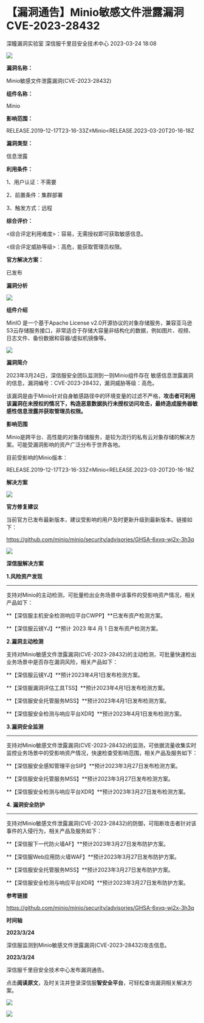 #  【漏洞通告】Minio敏感文件泄露漏洞CVE-2023-28432   
深瞳漏洞实验室  深信服千里目安全技术中心   2023-03-24 18:08  
  
![](https://mmbiz.qpic.cn/mmbiz_gif/w8NHw6tcQ5xgHMI7n5Xrf2IUiaGNrGFMIGiaiboQWzckYW0bY4ficicqUqtoQGVpw6GGxKWejefNPgIY2iciconeubSvA/640?wx_fmt=gif "")  
  
**漏洞名称：**  
  
Minio敏感文件泄露漏洞(CVE-2023-28432)  
  
**组件名称：**  
  
Minio  
  
**影响范围：**  
  
RELEASE.2019-12-17T23-16-33Z≤Minio<RELEASE.2023-03-20T20-16-18Z  
  
**漏洞类型：**  
  
信息泄露  
  
**利用条件：**  
  
1、用户认证：不需要  
  
2、前置条件：集群部署  
  
3、触发方式：远程  
  
**综合评价：**  
  
<综合评定利用难度>：容易，无需授权即可获取敏感信息。  
  
<综合评定威胁等级>：高危，能获取管理员权限。  
  
**官方解决方案：**  
  
已发布  
  
  
  
  
**漏洞分析**  
  
![](https://mmbiz.qpic.cn/mmbiz_gif/w8NHw6tcQ5xgHMI7n5Xrf2IUiaGNrGFMIVgaayL0eCxNJAa2JEhIOibm6Vhgf2YpI5VuB5kk7A37OQ4Cnmr6Z6rg/640?wx_fmt=gif "")  
  
**组件介绍**  
  
MinIO 是一个基于Apache License v2.0开源协议的对象存储服务，兼容亚马逊S3云存储服务接口，非常适合于存储大容量非结构化的数据，例如图片、视频、日志文件、备份数据和容器/虚拟机镜像等。  
  
![](https://mmbiz.qpic.cn/mmbiz_gif/w8NHw6tcQ5xgHMI7n5Xrf2IUiaGNrGFMIVgaayL0eCxNJAa2JEhIOibm6Vhgf2YpI5VuB5kk7A37OQ4Cnmr6Z6rg/640?wx_fmt=gif "")  
  
**漏洞简介**  
  
2023年3月24日，深信服安全团队监测到一则Minio组件存在 敏感信息泄露漏洞的信息，漏洞编号：CVE-2023-28432，漏洞威胁等级：高危。  
  
该漏洞是由于Minio针对自身敏感路径中的环境变量的过滤不严格，**攻击者可利用该漏洞在未授权的情况下，构造恶意数据执行未授权访问攻击，最终造成服务器敏感性信息泄露并获取管理员权限。**  
  
  
**影响范围**  
  
Minio是跨平台、高性能的对象存储服务，是较为流行的私有云对象存储的解决方案。可能受漏洞影响的资产广泛分布于世界各地。  
  
目前受影响的Minio版本：  
  
RELEASE.2019-12-17T23-16-33Z≤Minio<RELEASE.2023-03-20T20-16-18Z  
  
  
**解决方案**  
  
![](https://mmbiz.qpic.cn/mmbiz_gif/w8NHw6tcQ5xgHMI7n5Xrf2IUiaGNrGFMIVgaayL0eCxNJAa2JEhIOibm6Vhgf2YpI5VuB5kk7A37OQ4Cnmr6Z6rg/640?wx_fmt=gif "")  
  
**官方修复建议**  
  
  
当前官方已发布最新版本，建议受影响的用户及时更新升级到最新版本。链接如下：  
  
https://github.com/minio/minio/security/advisories/GHSA-6xvq-wj2x-3h3q  
  
![](https://mmbiz.qpic.cn/mmbiz_gif/w8NHw6tcQ5xgHMI7n5Xrf2IUiaGNrGFMIVgaayL0eCxNJAa2JEhIOibm6Vhgf2YpI5VuB5kk7A37OQ4Cnmr6Z6rg/640?wx_fmt=gif "")  
  
**深信服解决方案**  
  
  
**1.风险资产发现**  
  
****  
支持对Minio的主动检测，可批量检出业务场景中该事件的受影响资产情况，相关产品如下：  
  
**【深信服主机安全检测响应平台CWPP】**已发布资产检测方案。  
  
**【深信服云镜YJ】**预计 2023 年4 月 1 日发布资产检测方案。  
  
  
**2.漏洞主动检测**  
  
  
支持对Minio敏感文件泄露漏洞(CVE-2023-28432)的主动检测，可批量快速检出业务场景中是否存在漏洞风险，相关产品如下：  
  
**【深信服云镜YJ】**预计2023年4月1日发布检测方案。  
  
**【深信服漏洞评估工具TSS】**预计2023年4月1日发布检测方案。  
  
**【深信服安全托管服务MSS】**预计2023年4月1日发布检测方案。  
  
**【深信服安全检测与响应平台XDR】**预计2023年4月1日发布检测方案。  
  
  
**3.漏洞安全监测**  
  
****  
支持对Minio敏感文件泄露漏洞(CVE-2023-28432)的监测，可依据流量收集实时监控业务场景中的受影响资产情况，快速检查受影响范围，相关产品及服务如下：  
  
**【深信服安全感知管理平台SIP】**预计2023年3月27日发布检测方案。  
  
**【深信服安全托管服务MSS】**预计2023年3月27日发布检测方案。  
  
**【深信服安全检测与响应平台XDR】**预计2023年3月27日发布检测方案。  
  
  
**4. 漏洞安全防护**  
  
****  
支持对Minio敏感文件泄露漏洞(CVE-2023-28432)的防御，可阻断攻击者针对该事件的入侵行为，相关产品及服务如下：  
  
**【深信服下一代防火墙AF】**预计2023年3月27日发布防护方案。  
  
**【深信服Web应用防火墙WAF】**预计2023年3月27日发布防护方案。  
  
**【深信服安全托管服务MSS】**预计2023年3月27日发布防护方案。  
  
**【深信服安全检测与响应平台XDR】**预计2023年3月27日发布防护方案。  
  
  
**参考链接**  
  
https://github.com/minio/minio/security/advisories/GHSA-6xvq-wj2x-3h3q  
  
  
**时间轴**  
  
  
  
**2023/3/24**  
  
深信服监测到Minio敏感文件泄露漏洞(CVE-2023-28432)攻击信息。  
  
  
**2023/3/24**  
  
深信服千里目安全技术中心发布漏洞通告。  
  
  
点击**阅读原文**，及时关注并登录深信服**智安全平台**，可轻松查询漏洞相关解决方案。  
  
![](https://mmbiz.qpic.cn/mmbiz_png/w8NHw6tcQ5xgHMI7n5Xrf2IUiaGNrGFMIyYkVUMfib6mJbOxKIjfuaFHIYVX0CDco00acADeMBG7EGzxHo15baaA/640?wx_fmt=png "")  
  
  
![](https://mmbiz.qpic.cn/mmbiz_jpg/w8NHw6tcQ5xgHMI7n5Xrf2IUiaGNrGFMIicRibR1nGQicHCKxy7ibE0osWQEIJdOwr17MYcgRBd8U49udsUuKONaMDA/640?wx_fmt=jpeg "")  
  
  
  
